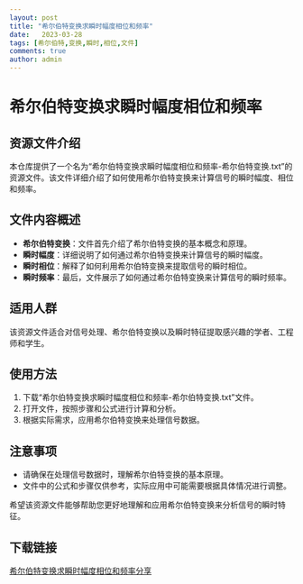 ```yaml
---
layout: post
title: "希尔伯特变换求瞬时幅度相位和频率"
date:   2023-03-28
tags: [希尔伯特,变换,瞬时,相位,文件]
comments: true
author: admin
---
```

# 希尔伯特变换求瞬时幅度相位和频率

## 资源文件介绍

本仓库提供了一个名为“希尔伯特变换求瞬时幅度相位和频率-希尔伯特变换.txt”的资源文件。该文件详细介绍了如何使用希尔伯特变换来计算信号的瞬时幅度、相位和频率。

## 文件内容概述

- **希尔伯特变换**：文件首先介绍了希尔伯特变换的基本概念和原理。
- **瞬时幅度**：详细说明了如何通过希尔伯特变换来计算信号的瞬时幅度。
- **瞬时相位**：解释了如何利用希尔伯特变换来提取信号的瞬时相位。
- **瞬时频率**：最后，文件展示了如何通过希尔伯特变换来计算信号的瞬时频率。

## 适用人群

该资源文件适合对信号处理、希尔伯特变换以及瞬时特征提取感兴趣的学者、工程师和学生。

## 使用方法

1. 下载“希尔伯特变换求瞬时幅度相位和频率-希尔伯特变换.txt”文件。
2. 打开文件，按照步骤和公式进行计算和分析。
3. 根据实际需求，应用希尔伯特变换来处理信号数据。

## 注意事项

- 请确保在处理信号数据时，理解希尔伯特变换的基本原理。
- 文件中的公式和步骤仅供参考，实际应用中可能需要根据具体情况进行调整。

希望该资源文件能够帮助您更好地理解和应用希尔伯特变换来分析信号的瞬时特征。

## 下载链接

[希尔伯特变换求瞬时幅度相位和频率分享](https://pan.quark.cn/s/e8191e84db99)